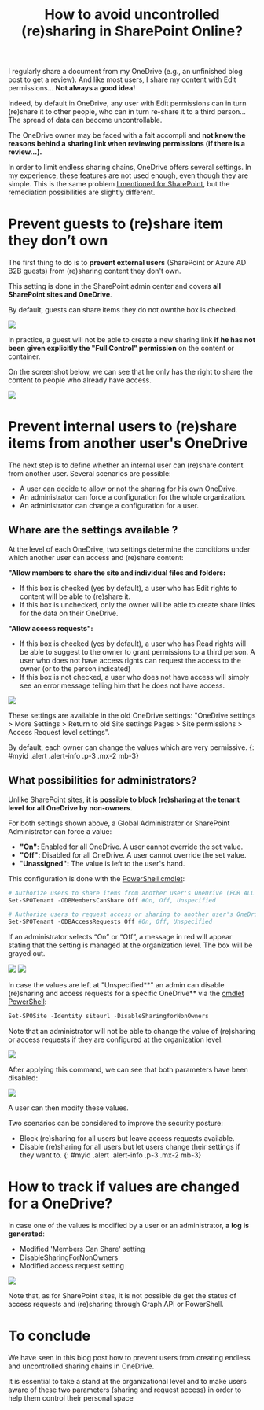 ﻿---
title: "How to avoid uncontrolled (re)sharing in SharePoint Online?"
subtitle:
excerpt: By default, in OneDrive a user with **Edit permissions on content can in turn (re)share it to other people**, who can in turn re-share it to a third person...  
tags:
  - Microsoft 365
  - OneDrive for Business
  - Sharing
  - Governance
header_img : "./assets/img/posts/2021-09-27_ResharingSharePoint_0.jpg"
---


I regularly share a document from my OneDrive (e.g., an unfinished blog post to get a review). And like most users, I share my content with Edit permissions... **Not always a good idea!** 

Indeed, by default in OneDrive, any user with Edit permissions can in turn (re)share it to other people, who can in turn re-share it to a third person... The spread of data can become uncontrollable. 

The OneDrive owner may be faced with a fait accompli and **not know the reasons behind a sharing link when reviewing permissions (if there is a review...).** 

In order to limit endless sharing chains, OneDrive offers several settings. In my experience, these features are not used enough, even though they are simple. This is the same problem [I mentioned for SharePoint](https://www.thijoubert.com/2021-09/Prevent-Uncontrolled-Resharing-SharePoint/), but the remediation possibilities are slightly different. 



# Prevent guests to (re)share item they don’t own

The first thing to do is to **prevent external users** (SharePoint or Azure AD B2B guests) from (re)sharing content they don't own. 

This setting is done in the SharePoint admin center and covers **all SharePoint sites and OneDrive**.

By default, guests can share items they do not ownthe box is checked. 

<img src="https://thijoubert.github.io/assets/img/posts/2021-10-05_ResharingOneDrive_1.png" >

In practice, a guest will not be able to create a new sharing link **if he has not been given explicitly the "Full Control" permission** on the content or container.

On the screenshot below, we can see that he only has the right to share the content to people who already have access. 

<img src="https://thijoubert.github.io/assets/img/posts/2021-10-05_ResharingOneDrive_2.png" >

# Prevent internal users to (re)share items from another user's OneDrive 

The next step is to define whether an internal user can (re)share content from another user. Several scenarios are possible: 
- A user can decide to allow or not the sharing for his own OneDrive.
- An administrator can force a configuration for the whole organization.
- An administrator can change a configuration for a user.


## Whare are the settings available ? 

At the level of each OneDrive, two settings determine the conditions under which another user can access and (re)share content:

**"Allow members to share the site and individual files and folders:** 
- If this box is checked (yes by default), a user who has Edit rights to content will be able to (re)share it.
- If this box is unchecked, only the owner will be able to create share links for the data on their OneDrive.

**"Allow access requests":**
- If this box is checked (yes by default), a user who has Read rights will be able to suggest to the owner to grant permissions to a third person. A user who does not have access rights can request the access to the owner (or to the person indicated)
- If this box is not checked, a user who does not have access will simply see an error message telling him that he does not have access.


<img src="https://thijoubert.github.io/assets/img/posts/2021-10-05_ResharingOneDrive_3.png" >

These settings are available in the old OneDrive settings: "OneDrive settings > More Settings > Return to old Site settings Pages > Site permissions > Access Request level settings". 

By default, each owner can change the values which are very permissive.
{: #myid .alert .alert-info .p-3 .mx-2 mb-3}


## What possibilities for administrators? 

Unlike SharePoint sites, **it is possible to block (re)sharing at the tenant level for all OneDrive by non-owners**. 

For both settings shown above, a Global Administrator or SharePoint Administrator can force a value: 
- **"On"**: Enabled for all OneDrive. A user cannot override the set value. 
- **"Off":** Disabled for all OneDrive. A user cannot override the set value.
- "**Unassigned":** The value is left to the user's hand.

This configuration is done with the [PowerShell cmdlet](https://docs.microsoft.com/en-us/powershell/module/sharepoint-online/set-spotenant?view=sharepoint-ps):

```powershell
# Authorize users to share items from another user's OneDrive (FOR ALL ONEDRIVE)
Set-SPOTenant -ODBMembersCanShare Off #On, Off, Unspecified

# Authorize users to request access or sharing to another user's OneDrive (FOR ALL ONEDRIVE)
Set-SPOTenant -ODBAccessRequests Off #On, Off, Unspecified
```


If an administrator selects “On” or “Off”, a message in red will appear stating that the setting is managed at the organization level. The box will be grayed out. 

<img src="https://thijoubert.github.io/assets/img/posts/2021-10-05_ResharingOneDrive_4.png" >

<img src="https://thijoubert.github.io/assets/img/posts/2021-10-05_ResharingOneDrive_5.png" >


In case the values are left at "Unspecified**" an admin can disable (re)sharing and access requests for a specific OneDrive** via the [cmdlet PowerShell](https://docs.microsoft.com/en-us/powershell/module/sharepoint-online/set-sposite?view=sharepoint-ps):

```powershell
Set-SPOSite -Identity siteurl -DisableSharingforNonOwners
```

Note that an administrator will not be able to change the value of (re)sharing or access requests if they are configured at the organization level:

<img src="https://thijoubert.github.io/assets/img/posts/2021-10-05_ResharingOneDrive_6.png" >

After applying this command, we can see that both parameters have been disabled:

<img src="https://thijoubert.github.io/assets/img/posts/2021-10-05_ResharingOneDrive_7.png" >

A user can then modify these values. 

Two scenarios can be considered to improve the security posture: 
- Block (re)sharing for all users but leave access requests available.
- Disable (re)sharing for all users but let users change their settings if they want to. 
{: #myid .alert .alert-info .p-3 .mx-2 mb-3}

# How to track if values are changed for a OneDrive? 

In case one of the values is modified by a user or an administrator, **a log is generated**: 
- Modified 'Members Can Share' setting
- DisableSharingForNonOwners
- Modified access request setting

<img src="https://thijoubert.github.io/assets/img/posts/2021-10-05_ResharingOneDrive_8.png" >

Note that, as for SharePoint sites, it is not possible de get the status of access requests and (re)sharing through Graph API or PowerShell. 



# To conclude

We have seen in this blog post how to prevent users from creating endless and uncontrolled sharing chains in OneDrive. 

It is essential to take a stand at the organizational level and to make users aware of these two parameters (sharing and request access) in order to help them control their personal space
